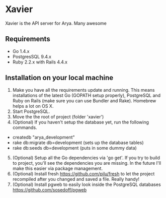 # Xavier
Xavier is the API server for Arya. Many awesome

## Requirements
- Go 1.4.x
- PostgresSQL 9.4.x
- Ruby 2.2.x with Rails 4.4.x

## Installation on your local machine
1. Make you have all the requirements update and running. This means installations of the latest Go (GOPATH setup properly), PostgreSQL and Ruby on Rails (make sure you can use Bundler and Rake). Homebrew helps a lot on OS X. 
2. Start PostgreSQL. 
3. Move the the root of project (folder 'xavier')
4. (Optional) If you haven't setup the database yet, run the following commands. 
  - createdb "arya_development"
  - rake db:migrate db=development (sets up the database tables)
  - rake db:seeds db=development (puts in some dummy data)
5. (Optional) Setup all the Go dependencies via 'go get'. If you try to build to project, you'll see the dependencies you are missing. In the future I'll make this easier via package management.
6. (Optional) Install fresh https://github.com/pilu/fresh to let the project recompiled after you changed and saved a file. Really handy!
7. (Optional) Install pgweb to easily look inside the PostgreSQL databases https://github.com/sosedoff/pgweb
